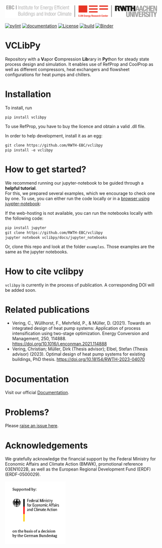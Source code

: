 ![E.ON EBC RWTH Aachen University](https://github.com/RWTH-EBC/ebcpy/blob/master/docs/EBC_Logo.png)

[![pylint](https://rwth-ebc.github.io/vclibpy/main/pylint/pylint.svg )](https://rwth-ebc.github.io/vclibpy/main/pylint/pylint.html)
[![documentation](https://rwth-ebc.github.io/vclibpy/main/docs/doc.svg)](https://rwth-ebc.github.io/vclibpy/main/docs/index.html)
[![License](https://img.shields.io/badge/License-BSD%203--Clause-blue.svg)](https://opensource.org/licenses/BSD-3-Clause)
[![build](https://rwth-ebc.github.io/vclibpy/main/build/build.svg)](https://rwth-ebc.github.io/vclibpy/main/build/build.svg)
[![Binder](https://mybinder.org/badge_logo.svg)](https://mybinder.org/v2/gh/RWTH-EBC/vclibpy/main?labpath=docs%2Fjupyter_notebooks)

# VCLibPy

Repository with a **V**apor **C**ompression **Lib**rary in **Py**thon for steady state process design and simulation.
It enables use of RefProp and CoolProp as well as different compressors, heat exchangers and flowsheet configurations for heat pumps and chillers.

# Installation

To install, run
```
pip install vclibpy
```
To use RefProp, you have to buy the licence and obtain a valid .dll file.

In order to help development, install it as an egg:

```
git clone https://github.com/RWTH-EBC/vclibpy
pip install -e vclibpy
```

# How to get started?

We recommend running our jupyter-notebook to be guided through a **helpful tutorial**.  
For this, we prepared several examples, which we encourage to check one by one.
To use, you can either run the code locally or in a [browser using juypter-notebook](https://mybinder.org/v2/gh/RWTH-EBC/vclibpy/main?labpath=docs%2Fjupyter_notebooks):

If the web-hosting is not available, you can run the notebooks locally with the following code:
```
pip install jupyter
git clone https://github.com/RWTH-EBC/vclibpy
jupyter notebook vclibpy/docs/jupyter_notebooks
```

Or, clone this repo and look at the folder `examples`.
Those examples are the same as the jupyter notebooks.

# How to cite vclibpy

`vclibpy` is currently in the process of publication. A corresponding DOI will be added soon.

# Related publications

- Vering, C., Wüllhorst, F., Mehrfeld, P., & Müller, D. (2021). Towards an integrated design of heat pump systems: Application of process intensification using two-stage optimization. Energy Conversion and Management, 250, 114888.  https://doi.org/10.1016/j.enconman.2021.114888
- Vering, Christian; Müller, Dirk (Thesis advisor); Elbel, Stefan (Thesis advisor) (2023). Optimal design of heat pump systems for existing buildings, PhD thesis. https://doi.org/10.18154/RWTH-2023-04070

# Documentation
Visit our official [Documentation](https://rwth-ebc.github.io/vclibpy/main/docs/index.html).

# Problems?
Please [raise an issue here](https://github.com/RWTH-EBC/vclibpy/issues/new).

# Acknowledgements

We gratefully acknowledge the financial support by the Federal Ministry for Economic Affairs and Climate Action (BMWK), promotional reference 03EN1022B, as well as the European Regional Development Fund (ERDF) (ERDF-0500029).

<img src="https://github.com/RWTH-EBC/BESMod/blob/main/BESMod/Resources/Images/BMWK_logo.png" alt="BMWK" width="200"/>

